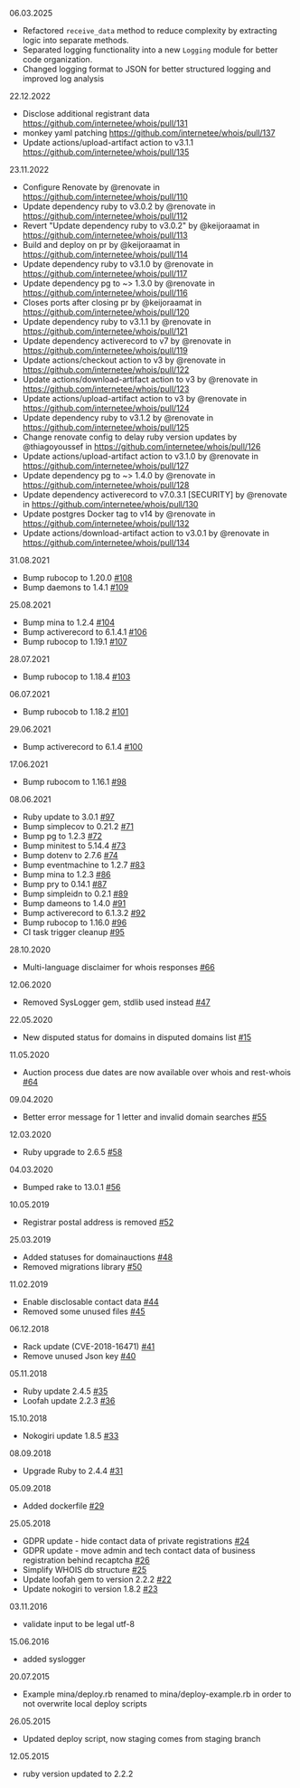 06.03.2025
* Refactored `receive_data` method to reduce complexity by extracting logic into separate methods.
* Separated logging functionality into a new `Logging` module for better code organization.
* Changed logging format to JSON for better structured logging and improved log analysis

22.12.2022
* Disclose additional registrant data https://github.com/internetee/whois/pull/131
* monkey yaml patching https://github.com/internetee/whois/pull/137
* Update actions/upload-artifact action to v3.1.1 https://github.com/internetee/whois/pull/135

23.11.2022
* Configure Renovate by @renovate in https://github.com/internetee/whois/pull/110
* Update dependency ruby to v3.0.2 by @renovate in https://github.com/internetee/whois/pull/112
* Revert "Update dependency ruby to v3.0.2" by @keijoraamat in https://github.com/internetee/whois/pull/113
* Build and deploy on pr by @keijoraamat in https://github.com/internetee/whois/pull/114
* Update dependency ruby to v3.1.0 by @renovate in https://github.com/internetee/whois/pull/117
* Update dependency pg to ~> 1.3.0 by @renovate in https://github.com/internetee/whois/pull/116
* Closes ports after closing pr by @keijoraamat in https://github.com/internetee/whois/pull/120
* Update dependency ruby to v3.1.1 by @renovate in https://github.com/internetee/whois/pull/121
* Update dependency activerecord to v7 by @renovate in https://github.com/internetee/whois/pull/119
* Update actions/checkout action to v3 by @renovate in https://github.com/internetee/whois/pull/122
* Update actions/download-artifact action to v3 by @renovate in https://github.com/internetee/whois/pull/123
* Update actions/upload-artifact action to v3 by @renovate in https://github.com/internetee/whois/pull/124
* Update dependency ruby to v3.1.2 by @renovate in https://github.com/internetee/whois/pull/125
* Change renovate config to delay ruby version updates by @thiagoyoussef in https://github.com/internetee/whois/pull/126
* Update actions/upload-artifact action to v3.1.0 by @renovate in https://github.com/internetee/whois/pull/127
* Update dependency pg to ~> 1.4.0 by @renovate in https://github.com/internetee/whois/pull/128
* Update dependency activerecord to v7.0.3.1 [SECURITY] by @renovate in https://github.com/internetee/whois/pull/130
* Update postgres Docker tag to v14 by @renovate in https://github.com/internetee/whois/pull/132
* Update actions/download-artifact action to v3.0.1 by @renovate in https://github.com/internetee/whois/pull/134

31.08.2021
* Bump rubocop to 1.20.0 [#108](https://github.com/internetee/whois/pull/108)
* Bump daemons to 1.4.1 [#109](https://github.com/internetee/whois/pull/109)

25.08.2021
* Bump mina to 1.2.4 [#104](https://github.com/internetee/whois/pull/104)
* Bump activerecord to 6.1.4.1 [#106](https://github.com/internetee/whois/pull/106)
* Bump rubocop to 1.19.1 [#107](https://github.com/internetee/whois/pull/107)

28.07.2021
* Bump rubocop to 1.18.4 [#103](https://github.com/internetee/whois/pull/103)

06.07.2021
* Bump rubocob to 1.18.2 [#101](https://github.com/internetee/whois/pull/101)

29.06.2021
* Bump activerecord to 6.1.4 [#100](https://github.com/internetee/whois/pull/100)

17.06.2021
* Bump rubocom to 1.16.1 [#98](https://github.com/internetee/whois/pull/98)

08.06.2021
* Ruby update to 3.0.1 [#97](https://github.com/internetee/whois/pull/97)
* Bump simplecov to 0.21.2 [#71](https://github.com/internetee/whois/pull/71)
* Bump pg to 1.2.3 [#72](https://github.com/internetee/whois/pull/72)
* Bump minitest to 5.14.4 [#73](https://github.com/internetee/whois/pull/73)
* Bump dotenv to 2.7.6 [#74](https://github.com/internetee/whois/pull/74)
* Bump eventmachine to 1.2.7 [#83](https://github.com/internetee/whois/pull/83)
* Bump mina to 1.2.3 [#86](https://github.com/internetee/whois/pull/86)
* Bump pry to 0.14.1 [#87](https://github.com/internetee/whois/pull/87)
* Bump simpleidn to 0.2.1 [#89](https://github.com/internetee/whois/pull/89)
* Bump dameons to 1.4.0 [#91](https://github.com/internetee/whois/pull/91)
* Bump activerecord to 6.1.3.2 [#92](https://github.com/internetee/whois/pull/92)
* Bump rubocop to 1.16.0 [#96](https://github.com/internetee/whois/pull/96)
* CI task trigger cleanup [#95](https://github.com/internetee/whois/pull/95)

28.10.2020
* Multi-language disclaimer for whois responses [#66](https://github.com/internetee/whois/pull/66)

12.06.2020
* Removed SysLogger gem, stdlib used instead [#47](https://github.com/internetee/whois/issues/47)

22.05.2020
* New disputed status for domains in disputed domains list [#15](https://github.com/internetee/whois/issues/15)

11.05.2020
* Auction process due dates are now available over whois and rest-whois [#64](https://github.com/internetee/whois/pull/64)

09.04.2020
* Better error message for 1 letter and invalid domain searches [#55](https://github.com/internetee/whois/issues/55)

12.03.2020
* Ruby upgrade to 2.6.5 [#58](https://github.com/internetee/whois/issues/58)

04.03.2020
* Bumped rake to 13.0.1 [#56](https://github.com/internetee/whois/pull/56)

10.05.2019
* Registrar postal address is removed [#52](https://github.com/internetee/whois/pull/52)

25.03.2019
* Added statuses for domainauctions [#48](https://github.com/internetee/whois/pull/48)
* Removed migrations library [#50](https://github.com/internetee/whois/pull/50)

11.02.2019
* Enable disclosable contact data [#44](https://github.com/internetee/whois/pull/44)
* Removed some unused files [#45](https://github.com/internetee/whois/pull/45)

06.12.2018
* Rack update (CVE-2018-16471) [#41](https://github.com/internetee/whois/pull/41)
* Remove unused Json key [#40](https://github.com/internetee/whois/pull/40)

05.11.2018
* Ruby update 2.4.5 [#35](https://github.com/internetee/whois/pull/35)
* Loofah update 2.2.3 [#36](https://github.com/internetee/whois/pull/36)

15.10.2018
* Nokogiri update 1.8.5 [#33](https://github.com/internetee/whois/pull/33)

08.09.2018
* Upgrade Ruby to 2.4.4 [#31](https://github.com/internetee/whois/pull/31)

05.09.2018
* Added dockerfile [#29](https://github.com/internetee/whois/pull/29)

25.05.2018
* GDPR update - hide contact data of private registrations [#24](https://github.com/internetee/whois/issues/24)
* GDPR update - move admin and tech contact data of business registration behind recaptcha [#26](https://github.com/internetee/whois/issues/26)
* Simplify WHOIS db structure [#25](https://github.com/internetee/whois/issues/25)
* Update loofah gem to version 2.2.2 [#22](https://github.com/internetee/whois/pull/22)
* Update nokogiri to version 1.8.2 [#23](https://github.com/internetee/whois/pull/23)

03.11.2016
* validate input to be legal utf-8

15.06.2016
* added syslogger

20.07.2015
* Example mina/deploy.rb renamed to mina/deploy-example.rb in order to not overwrite local deploy scripts

26.05.2015
* Updated deploy script, now staging comes from staging branch

12.05.2015
* ruby version updated to 2.2.2
